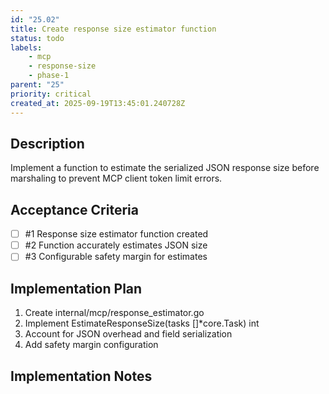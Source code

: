 ```yaml
---
id: "25.02"
title: Create response size estimator function
status: todo
labels:
    - mcp
    - response-size
    - phase-1
parent: "25"
priority: critical
created_at: 2025-09-19T13:45:01.240728Z
---
```

## Description

Implement a function to estimate the serialized JSON response size before marshaling to prevent MCP client token limit errors.

## Acceptance Criteria
<!-- AC:BEGIN -->

- [ ] #1 Response size estimator function created
- [ ] #2 Function accurately estimates JSON size
- [ ] #3 Configurable safety margin for estimates

<!-- AC:END -->

## Implementation Plan

1. Create internal/mcp/response_estimator.go
2. Implement EstimateResponseSize(tasks []*core.Task) int
3. Account for JSON overhead and field serialization
4. Add safety margin configuration


## Implementation Notes



